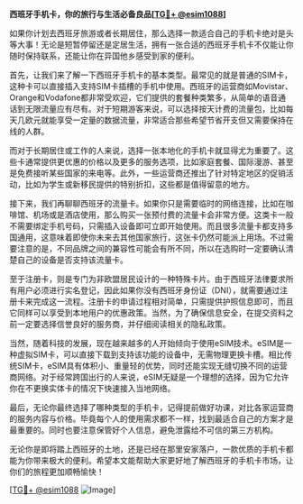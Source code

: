 **西班牙手机卡，你的旅行与生活必备良品[[TG💪+ @esim1088](https://t.me/s/esim1088)]**

如果你计划去西班牙旅游或者长期居住，那么选择一款适合自己的手机卡绝对是头等大事！无论是短暂停留还是定居生活，拥有一张合适的西班牙手机卡不仅能让你随时保持联系，还能让你在异国他乡感受到家的便利。

首先，让我们来了解一下西班牙手机卡的基本类型。最常见的就是普通的SIM卡，这种卡可以直接插入支持SIM卡插槽的手机中使用。西班牙的运营商如Movistar、Orange和Vodafone都非常受欢迎，它们提供的套餐种类繁多，从简单的语音通话到无限流量应有尽有。对于短期游客来说，可以选择按天计费的流量包，比如每天几欧元就能享受一定量的数据流量，非常适合那些希望节省开支但又需要保持在线的人群。

而对于长期居住或工作的人来说，选择一张本地化的手机卡就显得尤为重要了。这些卡通常提供更优惠的价格以及更多的服务选项，比如家庭套餐、国际漫游、甚至是免费接听某些国家的来电等。此外，一些运营商还推出了针对特定地区的促销活动，比如为学生或新移民提供的特别折扣，这些都是值得留意的地方。

接下来，我们再聊聊西班牙的流量卡。如果你只是需要临时的网络连接，比如在咖啡馆、机场或是酒店使用，那么购买一张预付费的流量卡会非常方便。这类卡一般不需要绑定手机号码，只需插入设备即可立即开始使用。而且很多流量卡都支持多国通用，这意味着即使你未来去其他国家旅行，这张卡仍然可能派上用场。不过需要注意的是，不同品牌之间的兼容性可能会有所不同，所以在选购时一定要确认清楚自己的设备是否支持该流量卡。

至于注册卡，则是专门为非欧盟居民设计的一种特殊卡片。由于西班牙法律要求所有用户必须进行实名登记，因此如果你没有西班牙身份证（DNI），就需要通过注册卡来完成这一流程。注册卡的申请过程相对简单，只需提供护照信息即可，而且它同样可以享受到本地用户的优惠政策。当然，为了确保信息安全，在提交资料之前一定要选择信誉良好的服务商，并仔细阅读相关的隐私政策。

当然，随着科技的发展，现在越来越多的人开始倾向于使用eSIM技术。eSIM是一种虚拟SIM卡，可以直接下载到支持该功能的设备中，无需物理更换卡槽。相比传统SIM卡，eSIM具有体积小、重量轻的优势，同时还能实现无缝切换不同的运营商网络。对于经常跨国出行的人来说，eSIM无疑是一个理想的选择，因为它允许你在不更换实体卡的情况下快速接入当地网络。

最后，无论你最终选择了哪种类型的手机卡，记得提前做好功课，对比各家运营商的服务内容与价格。毕竟每个人的使用需求都不一样，找到最适合自己的方案才是最重要的。同时也要注意保管好个人信息，避免泄露给不可信的第三方机构。

无论你是即将踏上西班牙的土地，还是已经在那里安家落户，一款优质的手机卡都能为你带来极大的便利。希望本文能帮助大家更好地了解西班牙的手机卡市场，让你们的旅程更加顺畅愉快！

[[TG💪+ @esim1088](https://t.me/s/esim1088) ![Image](https://i.postimg.cc/4NQfJmqS/Snipaste-2025-05-13-00-14-12.png)]